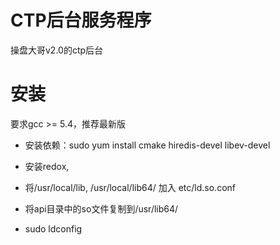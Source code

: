 CTP后台服务程序
=========


操盘大哥v2.0的ctp后台

安装
===

要求gcc >= 5.4，推荐最新版

* 安装依赖：sudo yum install cmake hiredis-devel libev-devel

* 安装redox, 

* 将/usr/local/lib, /usr/local/lib64/ 加入 etc/ld.so.conf

* 将api目录中的so文件复制到/usr/lib64/

* sudo ldconfig
